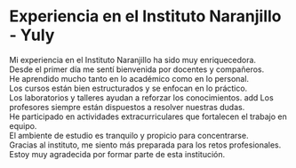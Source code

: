 # Experiencia en el Instituto Naranjillo - Yuly

Mi experiencia en el Instituto Naranjillo ha sido muy enriquecedora.  
Desde el primer día me sentí bienvenida por docentes y compañeros.  
He aprendido mucho tanto en lo académico como en lo personal.  
Los cursos están bien estructurados y se enfocan en lo práctico.  
Los laboratorios y talleres ayudan a reforzar los conocimientos.  add
Los profesores siempre están dispuestos a resolver nuestras dudas.  
He participado en actividades extracurriculares que fortalecen el trabajo en equipo.  
El ambiente de estudio es tranquilo y propicio para concentrarse.  
Gracias al instituto, me siento más preparada para los retos profesionales.  
Estoy muy agradecida por formar parte de esta institución.
